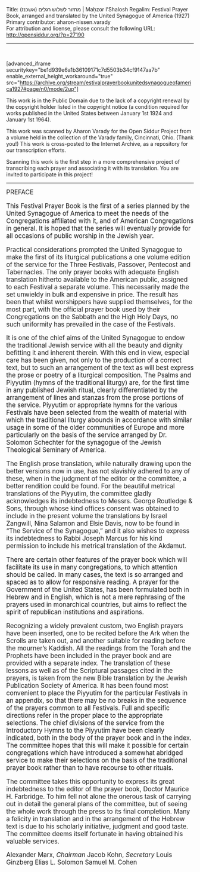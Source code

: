 <html>
<head></head>
<body>
Title: מחזור לשלוש רגלים (אשכנז)‏ | Maḥzor l'Shalosh Regalim: Festival Prayer Book, arranged and translated by the United Synagogue of America (1927)<br />
Primary contributor: aharon-nissen.varady<br />
For attribution and license, please consult the following URL: <a href="http://opensiddur.org/?p=27190">http://opensiddur.org/?p=27190</a>
<p />
<hr />

&nbsp;

[advanced_iframe securitykey="be1d939e6a1b36109171c7d5503b34cf9147aa7b" enable_external_height_workaround="true" src="https://archive.org/stream/estivalprayerbookunitedsynagogueofamerica1927#page/n0/mode/2up"]

This work is in the Public Domain due to the lack of a copyright renewal by the copyright holder listed in the copyright notice (a condition required for works published in the United States between January 1st 1924 and January 1st 1964).

This work was scanned by Aharon Varady for the Open Siddur Project from a volume held in the collection of the Varady family, Cincinnati, Ohio. (Thank you!) This work is cross-posted to the Internet Archive, as a repository for our transcription efforts.

Scanning this work is the first step in a more comprehensive project of transcribing each prayer and associating it with its translation. You are invited to participate in this project!

<hr />

<div class="english" style="font-size: 1.2em;">
PREFACE 

This Festival Prayer Book is the first of a series planned by the United Synagogue of America to meet the needs of the Congregations affiliated with it, and of American Congregations in general. It is hoped that the series will eventually provide for all occasions of public worship in the Jewish year. 

Practical considerations prompted the United Synagogue to make the first of its liturgical publications a one volume edition of the service for the Three Festivals, Passover, Pentecost and Tabernacles. The only prayer books with adequate English translation hitherto available to the American public, assigned to each Festival a separate volume. This necessarily made the set unwieldy in bulk and expensive in price. The result has been that whilst worshippers have supplied themselves, for the most part, with the official prayer book used by their Congregations on the Sabbath and the High Holy Days, no such uniformity has prevailed in the case of the Festivals. 

It is one of the chief aims of the United Synagogue to endow the traditional Jewish service with all the beauty and dignity befitting it and inherent therein. With this end in view, especial care has been given, not only to the production of a correct text, but to such an arrangement of the text as will best express the prose or poetry of a liturgical composition. The Psalms and Piyyutim (hymns of the traditional liturgy) are, for the first time in any published Jewish ritual, clearly differentiated by the arrangement of lines and stanzas from the prose portions of the service. Piyyutim or appropriate hymns for the various Festivals have been selected from the wealth of material with which the traditional liturgy abounds in accordance with similar usage in some of the older communities of Europe and more particularly on the basis of the service arranged by Dr. Solomon Schechter for the synagogue of the Jewish Theological Seminary of America. 

The English prose translation, while naturally drawing upon the better versions now in use, has not slavishly adhered to any of these, when in the judgment of the editor or the committee, a better rendition could be found. For the beautiful metrical translations of the Piyyutim, the committee gladly acknowledges its indebtedness to Messrs. George Routledge & Sons, through whose kind offices consent was obtained to include in the present volume the translations by Israel Zangwill, Nina Salamon and Elsie Davis, now to be found in “The Service of the Synagogue,” and it also wishes to express its indebtedness to Rabbi Joseph Marcus for his kind permission to include his metrical translation of the Akdamut. 

There are certain other features of the prayer book which will facilitate its use in many congregations, to which attention should be called. In many cases, the text is so arranged and spaced as to allow for responsive reading. A prayer for the Government of the United States, has been formulated both in Hebrew and in English, which is not a mere rephrasing of the prayers used in monarchical countries, but aims to reflect the spirit of republican institutions and aspirations. 

Recognizing a widely prevalent custom, two English prayers have been inserted, one to be recited before the Ark when the Scrolls are taken out, and another suitable for reading before the mourner’s Kaddish. All the readings from the Torah and the Prophets have been included in the prayer book and are provided with a separate index. The translation of these lessons as well as of the Scriptural passages cited in the prayers, is taken from the new Bible translation by the Jewish Publication Society of America. It has been found most convenient to place the Piyyutim for the particular Festivals in an appendix, so that there may be no breaks in the sequence of the prayers common to all Festivals. Full and specific directions refer in the proper place to the appropriate selections. The chief divisions of the service from the Introductory Hymns to the Piyyutim have been clearly indicated, both in the body of the prayer book and in the index. The committee hopes that this will make it possible for certain congregations which have introduced a somewhat abridged service to make their selections on the basis of the traditional prayer book rather than to have recourse to other rituals. 

The committee takes this opportunity to express its great indebtedness to the editor of the prayer book, Doctor Maurice H. Farbridge. To him fell not alone the onerous task of carrying out in detail the general plans of the committee, but of seeing the whole work through the press to its final completion. Many a felicity in translation and in the arrangement of the Hebrew text is due to his scholarly initiative, judgment and good taste. The committee deems itself fortunate in having obtained his valuable services. 

Alexander Marx, <em>Chairman</em>
Jacob Kohn, <em>Secretary</em> 
Louis Ginzberg 
Elias L. Solomon 
Samuel M. Cohen 
</div>
</body>
</html>